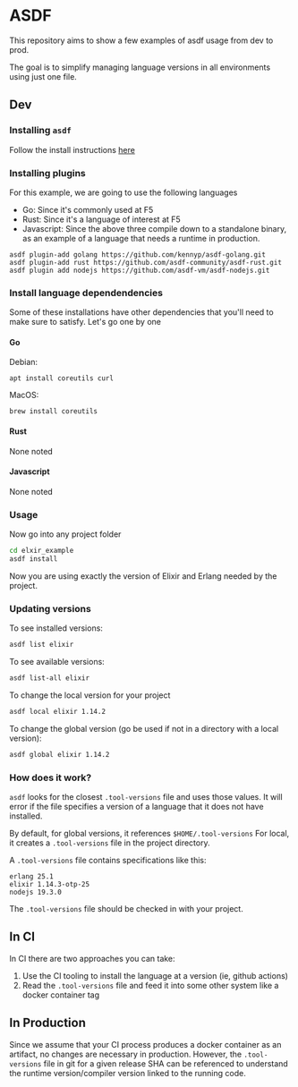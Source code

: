 # ASDF
This repository aims to show a few examples of asdf usage from dev to prod.

The goal is to simplify managing language versions in all environments using just one file.

## Dev
### Installing `asdf`
Follow the install instructions [here](https://asdf-vm.com/guide/getting-started.html)

### Installing plugins
For this example, we are going to use the following languages

* Go: Since it's commonly used at F5
* Rust: Since it's a language of interest at F5
* Javascript: Since the above three compile down to a standalone binary, as an example of a language that needs a runtime in production.


```
asdf plugin-add golang https://github.com/kennyp/asdf-golang.git
asdf plugin-add rust https://github.com/asdf-community/asdf-rust.git
asdf plugin add nodejs https://github.com/asdf-vm/asdf-nodejs.git
```

### Install language dependendencies
Some of these installations have other dependencies that you'll need to make sure to satisfy.  Let's go one by one

#### Go
Debian:
```
apt install coreutils curl
```

MacOS:
```
brew install coreutils
```

#### Rust
None noted

#### Javascript
None noted

### Usage
Now go into any project folder
```bash
cd elxir_example
asdf install
```

Now you are using exactly the version of Elixir and Erlang needed by the project.


### Updating versions
To see installed versions:
```bash
asdf list elixir
```

To see available versions:
```bash
asdf list-all elixir
```

To change the local version for your project
```bash
asdf local elixir 1.14.2
```

To change the global version (go be used if not in a directory with a local version):
```bash
asdf global elixir 1.14.2
```

### How does it work?
`asdf` looks for the closest `.tool-versions` file and uses those values.  It will error if the file specifies a version of a language that it does not have installed.

By default, for global versions, it references `$HOME/.tool-versions`
For local, it creates a `.tool-versions` file in the project directory.

A `.tool-versions` file contains specifications like this:

```
erlang 25.1
elixir 1.14.3-otp-25
nodejs 19.3.0
```

The `.tool-versions` file should be checked in with your project.

## In CI
In CI there are two approaches you can take:
1. Use the CI tooling to install the language at a version (ie, github actions)
2. Read the `.tool-versions` file and feed it into some other system like a docker container tag

## In Production
Since we assume that your CI process produces a docker container as an artifact, no changes are necessary in production.  However, the `.tool-versions` file in git for a given release SHA can be referenced to understand the runtime version/compiler version linked to the running code.